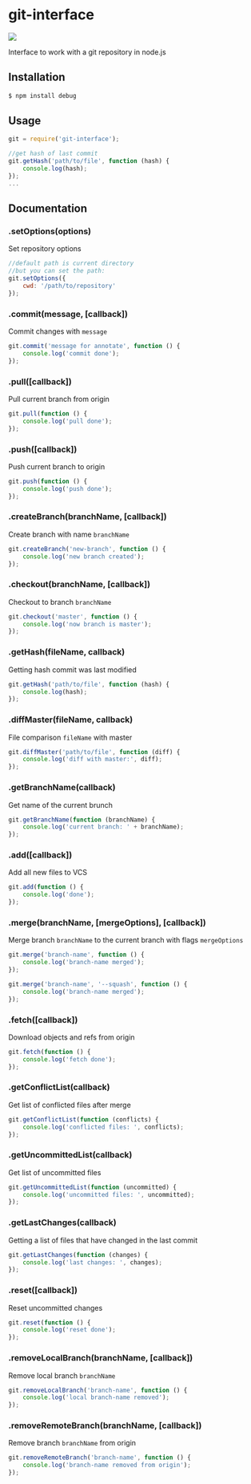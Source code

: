 # git-interface

![](http://s7.postimg.org/tz15stjaj/git_interface.png)

Interface to work with a git repository in node.js

## Installation

```bash
$ npm install debug
```

## Usage

```js
git = require('git-interface');

//get hash of last commit
git.getHash('path/to/file', function (hash) {
	console.log(hash);
});
...
```

## Documentation

### .setOptions(options)

Set repository options

```js
//default path is current directory
//but you can set the path:
git.setOptions({
	cwd: '/path/to/repository'
});
```

### .commit(message, [callback])

Commit changes with `message`

```js
git.commit('message for annotate', function () {
	console.log('commit done');
});
```

### .pull([callback])

Pull current branch from origin

```js
git.pull(function () {
	console.log('pull done');
});
```

### .push([callback])

Push current branch to origin

```js
git.push(function () {
	console.log('push done');
});
```

### .createBranch(branchName, [callback])

Create branch with name `branchName`

```js
git.createBranch('new-branch', function () {
	console.log('new branch created');
});
```

### .checkout(branchName, [callback])

Checkout to branch `branchName`

```js
git.checkout('master', function () {
	console.log('now branch is master');
});
```

### .getHash(fileName, callback)

Getting hash commit was last modified

```js
git.getHash('path/to/file', function (hash) {
	console.log(hash);
});
```

### .diffMaster(fileName, callback)

File comparison `fileName` with master

```js
git.diffMaster('path/to/file', function (diff) {
	console.log('diff with master:', diff);
});
```

### .getBranchName(callback)

Get name of the current brunch

```js
git.getBranchName(function (branchName) {
	console.log('current branch: ' + branchName);
});
```

### .add([callback])

Add all new files to VCS

```js
git.add(function () {
	console.log('done');
});
```

### .merge(branchName, [mergeOptions], [callback])

Merge branch `branchName` to the current branch with flags `mergeOptions`

```js
git.merge('branch-name', function () {
	console.log('branch-name merged');
});
```
```js
git.merge('branch-name', '--squash', function () {
	console.log('branch-name merged');
});
```

### .fetch([callback])

Download objects and refs from origin

```js
git.fetch(function () {
	console.log('fetch done');
});
```

### .getConflictList(callback)

Get list of conflicted files after merge

```js
git.getConflictList(function (conflicts) {
	console.log('conflicted files: ', conflicts);
});
```

### .getUncommittedList(callback)

Get list of uncommitted files

```js
git.getUncommittedList(function (uncommitted) {
	console.log('uncommitted files: ', uncommitted);
});
```

### .getLastChanges(callback)

Getting a list of files that have changed in the last commit

```js
git.getLastChanges(function (changes) {
	console.log('last changes: ', changes);
});
```

### .reset([callback])

Reset uncommitted changes

```js
git.reset(function () {
	console.log('reset done');
});
```

### .removeLocalBranch(branchName, [callback])

Remove local branch `branchName`

```js
git.removeLocalBranch('branch-name', function () {
	console.log('local branch-name removed');
});
```

### .removeRemoteBranch(branchName, [callback])

Remove branch `branchName` from origin

```js
git.removeRemoteBranch('branch-name', function () {
	console.log('branch-name removed from origin');
});
```
